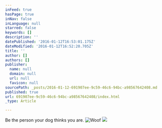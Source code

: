 ```yaml
---
inFeed: true
hasPage: true
inNav: false
inLanguage: null
starred: false
keywords: []
description: ''
datePublished: '2016-01-12T16:53:01.175Z'
dateModified: '2016-01-12T16:52:20.705Z'
title: ''
author: []
authors: []
publisher:
  name: null
  domain: null
  url: null
  favicon: null
sourcePath: _posts/2016-01-12-691907ee-9c59-46c6-94bc-a98567642408.md
published: true
url: 691907ee-9c59-46c6-94bc-a98567642408/index.html
_type: Article

---
```

Be the person your dog thinks you are.
![Woof](https://the-grid-user-content.s3-us-west-2.amazonaws.com/9273269f-fd65-40df-9e4c-fd161d4069f1.jpg)
![](https://the-grid-user-content.s3-us-west-2.amazonaws.com/70a3a692-28ac-4952-8a67-f3e53751d33c.jpg)
